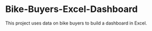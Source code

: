 # Bike-Buyers-Excel-Dashboard

This project uses data on bike buyers to build a dashboard in Excel.
